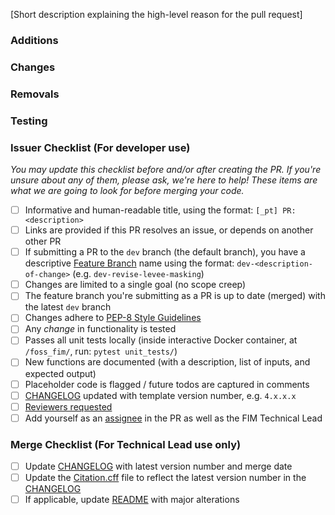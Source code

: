 [Short description explaining the high-level reason for the pull request]

### Additions

### Changes

### Removals

### Testing


### Issuer Checklist (For developer use)

_You may update this checklist before and/or after creating the PR. If you're unsure about any of them, please ask, we're here to help! These items are what we are going to look for before merging your code._

- [ ] Informative and human-readable title, using the format: `[_pt] PR: <description>`
- [ ] Links are provided if this PR resolves an issue, or depends on another other PR
- [ ] If submitting a PR to the `dev` branch (the default branch), you have a descriptive [Feature Branch](https://www.atlassian.com/git/tutorials/comparing-workflows/feature-branch-workflow) name using the format: `dev-<description-of-change>` (e.g. `dev-revise-levee-masking`)
- [ ] Changes are limited to a single goal (no scope creep)
- [ ] The feature branch you're submitting as a PR is up to date (merged) with the latest `dev` branch
- [ ] Changes adhere to [PEP-8 Style Guidelines](https://peps.python.org/pep-0008/)
- [ ] Any _change_ in functionality is tested
- [ ] Passes all unit tests locally (inside interactive Docker container, at `/foss_fim/`, run: `pytest unit_tests/`)
- [ ] New functions are documented (with a description, list of inputs, and expected output)
- [ ] Placeholder code is flagged / future todos are captured in comments
- [ ] [CHANGELOG](/docs/CHANGELOG.md) updated with template version number, e.g. `4.x.x.x`
- [ ] [Reviewers requested](https://help.github.com/articles/requesting-a-pull-request-review/)
- [ ] Add yourself as an [assignee](https://docs.github.com/en/issues/tracking-your-work-with-issues/assigning-issues-and-pull-requests-to-other-github-users) in the PR  as well as the FIM Technical Lead

### Merge Checklist (For Technical Lead use only)

- [ ] Update [CHANGELOG](/docs/CHANGELOG.md) with latest version number and merge date
- [ ] Update the [Citation.cff](/CITATION.cff) file to reflect the latest version number in the [CHANGELOG](/docs/CHANGELOG.md)
- [ ] If applicable, update [README](/README.md) with major alterations
